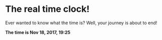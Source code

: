 # The real time clock!

Ever wanted to know what the time is? Well, your journey is about to end!

**The time is Nov 18, 2017, 19:25**